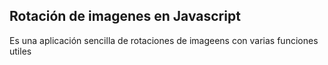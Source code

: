 ## Rotación de imagenes en Javascript

Es una aplicación sencilla de rotaciones de imageens con varias funciones utiles
